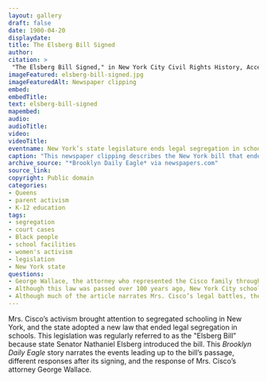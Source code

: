 ```yaml
--- 
layout: gallery
draft: false
date: 1900-04-20
displaydate: 
title: The Elsberg Bill Signed
author: 
citation: >
 "The Elsberg Bill Signed," in New York City Civil Rights History, Accessed: [Month Day, Year], https://nyccivilrightshistory.org/site-preview/topics/black-latina-women/cisco-resisting-segregation/elsberg-bill-signed."
imageFeatured: elsberg-bill-signed.jpg
imageFeaturedAlt: Newspaper clipping
embed: 
embedTitle: 
text: elsberg-bill-signed
mapembed: 
audio: 
audioTitle: 
video: 
videoTitle: 
eventname: New York’s state legislature ends legal segregation in schools
caption: "This newspaper clipping describes the New York bill that ended legal segregation in schools. It was called the \"Elsberg Bill\" because it had been proposed by Senator Elsberg."
archive_source: "*Brooklyn Daily Eagle* via newspapers.com"
source_link: 
copyright: Public domain
categories: 
- Queens
- parent activism
- K-12 education 
tags: 
- segregation 
- court cases  
- Black people 
- school facilities
- women's activism
- legislation
- New York state
questions:
- George Wallace, the attorney who represented the Cisco family throughout its legal battle for desegregation, is quoted at length in the end of the article. What is he saying here? How would you put it in your own words? 
- Although this law was passed over 100 years ago, New York City schools still remain some of the most segregated in the country. Why do you think that is? How might Wallace’s way of talking about the “Elsberg Bill” help explain why segregation continues?
- Although much of the article narrates Mrs. Cisco’s legal battles, there is not a single quote from her in the story. Why might that be? Why do you think the paper did not include her voice in the article?
--- 
```


Mrs. Cisco’s activism brought attention to segregated schooling in New York, and the state adopted a new law that ended legal segregation in schools. This legislation was regularly referred to as the "Elsberg Bill” because state Senator Nathaniel Elsberg introduced the bill. This *Brooklyn Daily Eagle* story narrates the events leading up to the bill’s passage, different responses after its signing, and the response of Mrs. Cisco’s attorney George Wallace.
